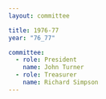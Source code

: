 ```yaml
---
layout: committee

title: 1976-77
year: "76_77"

committee:
  - role: President
    name: John Turner
  - role: Treasurer
    name: Richard Simpson
---
```

